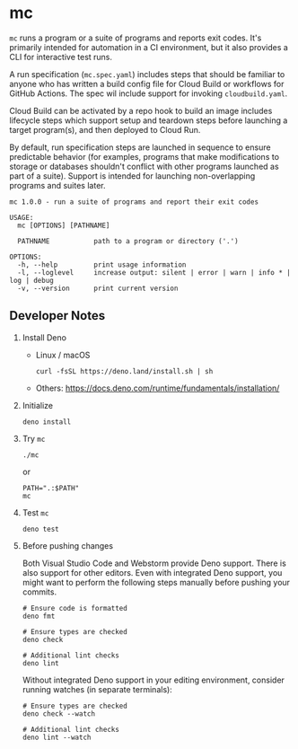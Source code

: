 # mc

`mc` runs a program or a suite of programs and reports exit codes. It's
primarily intended for automation in a CI environment, but it also provides a
CLI for interactive test runs.

A run specification (`mc.spec.yaml`) includes steps that should be familiar to
anyone who has written a build config file for Cloud Build or workflows for
GitHub Actions. The spec wil include support for invoking `cloudbuild.yaml`.

Cloud Build can be activated by a repo hook to build an image includes lifecycle
steps which support setup and teardown steps before launching a target
program(s), and then deployed to Cloud Run.

By default, run specification steps are launched in sequence to ensure
predictable behavior (for examples, programs that make modifications to storage
or databases shouldn't conflict with other programs launched as part of a
suite). Support is intended for launching non-overlapping programs and suites
later.

```
mc 1.0.0 - run a suite of programs and report their exit codes

USAGE:
  mc [OPTIONS] [PATHNAME]

  PATHNAME           path to a program or directory ('.')

OPTIONS:
  -h, --help         print usage information
  -l, --loglevel     increase output: silent | error | warn | info * | log | debug
  -v, --version      print current version
```

## Developer Notes

1. Install Deno

   * Linux / macOS

      ```text
      curl -fsSL https://deno.land/install.sh | sh
      ```

   * Others: https://docs.deno.com/runtime/fundamentals/installation/

2. Initialize

   ```text
   deno install
   ```

3. Try `mc`

   ```text
   ./mc
   ```
   
   or

   ```text
   PATH=".:$PATH"
   mc
   ```
   
4. Test `mc`

   ```text
   deno test
   ```

5. Before pushing changes

   Both Visual Studio Code and Webstorm provide Deno support. There is also
   support for other editors. Even with integrated Deno support, you might want
   to perform the following steps manually before pushing your commits.

   ```text
   # Ensure code is formatted
   deno fmt
   
   # Ensure types are checked
   deno check
   
   # Additional lint checks
   deno lint
   ```

   Without integrated Deno support in your editing environment, consider running
   watches (in separate terminals):

   ```text
   # Ensure types are checked
   deno check --watch
   
   # Additional lint checks
   deno lint --watch
   ```
